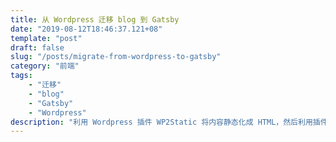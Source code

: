 ```yaml
---
title: 从 Wordpress 迁移 blog 到 Gatsby
date: "2019-08-12T18:46:37.121+08"
template: "post"
draft: false
slug: "/posts/migrate-from-wordpress-to-gatsby"
category: "前端"
tags:
    - "迁移"
    - "blog"
    - "Gatsby"
    - "Wordpress"
description: "利用 Wordpress 插件 WP2Static 将内容静态化成 HTML，然后利用插件 gatsby-source-wordpress 提供的数据，为旧 blog 内容生成目录，并连接到静态化后的 HTML"
---
```


